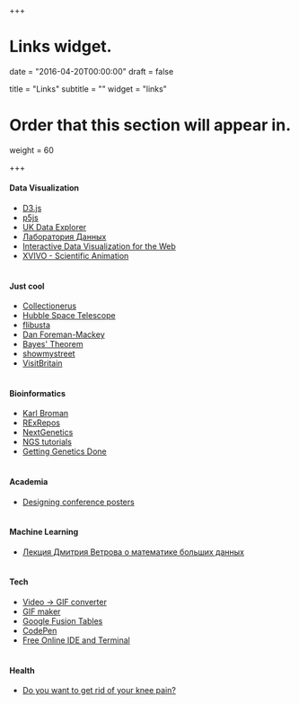 +++
# Links widget.

date = "2016-04-20T00:00:00"
draft = false

title = "Links"
subtitle = ""
widget = "links"

# Order that this section will appear in.
weight = 60

+++

#### Data Visualization
   * [D3.js](http://bost.ocks.org/mike/)
   * [p5js](http://p5js.org/)
   * [UK Data Explorer](http://ukdataexplorer.com/)
   * [Лаборатория Данных](http://datalaboratory.ru/)
   * [Interactive Data Visualization for the Web](http://chimera.labs.oreilly.com/books/1230000000345/index.html)
   * [XVIVO - Scientific Animation](http://www.xvivo.net/)
   <br><br>

#### Just cool  

   * [Collectionerus](http://collectionerus.ru/)
   * [Hubble Space Telescope](http://www.spacetelescope.org/images/)
   * [flibusta](http://www.flibusta.net/)
   * [Dan Foreman-Mackey](http://dan.iel.fm/)
   * [Bayes' Theorem](http://www.yudkowsky.net/rational/bayes)
   * [showmystreet](http://showmystreet.com/)
   * [VisitBritain](http://lovewall.visitbritain.com/en)
   <br><br>

#### Bioinformatics  
   
   * [Karl Broman](http://kbroman.org/)
   * [RExRepos](http://www.uni-kiel.de/psychologie/rexrepos/index.html)
   * [NextGenetics](http://blog.nextgenetics.net/)
   * [NGS tutorials](http://homer.salk.edu/homer/basicTutorial/)
   * [Getting Genetics Done](http://www.gettinggeneticsdone.com/)
   <br><br>

#### Academia  

   * [Designing conference posters](http://colinpurrington.com/tips/poster-design)
   <br><br>

#### Machine Learning  

   * [Лекция Дмитрия Ветрова о математике больших данных](http://habrahabr.ru/company/yandex/blog/261245/)
   <br><br>

#### Tech  
   * [Video -> GIF converter](http://www.gfycat.com/)
   * [GIF maker](http://gifmaker.me/)
   * [Google Fusion Tables](https://sites.google.com/site/fusiontablestalks/stories)
   * [CodePen](http://codepen.io/)
   * [Free Online IDE and Terminal](http://www.tutorialspoint.com/codingground.htm)
   <br><br>

#### Health
   * [Do you want to get rid of your knee pain?](http://www.fix-knee-pain.com/)
